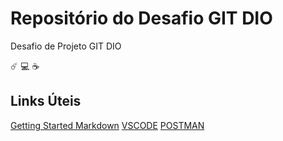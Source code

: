 # Repositório do Desafio GIT DIO
Desafio de Projeto GIT DIO

☄️
💻
☕


## Links Úteis
[Getting Started Markdown](https://www.markdownguide.org/getting-started/)
[VSCODE](https://code.visualstudio.com/)
[POSTMAN](https://www.postman.com/)

